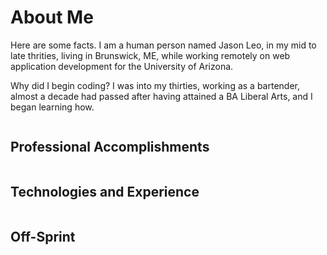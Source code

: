 # About Me

Here are some facts. I am a human person named Jason Leo, in my mid to late thrities, living in Brunswick, ME, while working remotely on web application development for the University of Arizona.

Why did I begin coding? I was into my thirties, working as a bartender, almost a decade had passed after having attained a BA Liberal Arts, and I began learning how.

<details>
<summary style="display:flex;flex-direction:row;">
<h2 id="accomplishments">Professional Accomplishments</h2>
</summary>

I was hired for my first dev job at Simpleview starting one month prior to the end of a 6 month long bootcamp. Since then, now in my second job, I've balanced full time development work with family, music, and active side-projects amd side-work to advance my aptitude and experience as a developer.

#### Simpleview (<a href="https://www.simpleviewinc.com" target="_blank" noopener noreferrer>https://www.simpleviewinc.com</a>)

- Promoted from my first role as a Junior Developer to a Developer position in under a year.
- Became and consistently stayed one of the most productive members of my team.
- Mentored and reviewed work from Junior Devs in my second year.

#### University of Arizona Financial Services (<a href="https://fso.arizona.edu" target="_blank" noopener noreferrer>https://fso.arizona.edu</a>)

On a 2 person Dev team within an IT department:

- built a backend admin dashboard to manage all tuition data, displayed by publicly the offical UArizona [Tuition Calculator](https://tuitioncalculator.fso.arizona.edu)
- Worked with Systems team to migrate our suite of applications off of on-premises infrastructure, and into AWS cloud hosted services.
- Rewrote 4 applications to use a serverless application model, to save the cost of keeping server instances running when they aren't needed.
- On short notice, and mostly alone, currently building an application for all of campus to use to categorize and annotate expenses related to Covid-19.
</details>

<details>
<summary style="display:flex;flex-direction:row;">
<h2 id="technologies">Technologies and Experience</h2>
</summary>

Primary Languages and Frameworks (this is not an exhaustive list):

- JavaScript
  - VueJS
  - React
- Python
  - Django
  - Chalice
- ColdFusion
- SQL
- Git

Experience:

- Working with Product Owners to identify needs and solutions.
- Working directly with Business Analysts to deliver results to clients.
- Providing tested, robust, scalable, reliable web applications and features.
- Participating in GitLab hosted code reviews.
- CI pipelines ensuring review, development and production environments are deployed reliably.
- Scrum/Agile software development methodology, with daily stand-ups and bi-weekly sprints tracked in Atlassian Jira.
</details>

<details>
<summary style="display:flex;flex-direction:row;">
<h2 id="off-sprint">Off-Sprint</h2>
</summary>

I have lived in Arizona for around 8 years, but I grew up in Vermont, and most of my childhood family still lives in that area. With my wife and son, in time for him to start high-school, I currently am in the process of relocating to Brunswick, ME.

- Music
  - Have played in a band for the last 6 years in Tucson, called Untied Snakes, with my wife and our friends.
  - Have practiced, written and composed music for most of my life.
  - Have created 3 full length works of musical theater in my 20s.
- Outdoors
  - Naturalist, very much interested in the natural systems and communities of life everwhere I've lived.
  - Environmentalist, interested in policies and practices that honor the balances of our natural systems.
- Activities
  - Climbing, running, small boats (there's water in Maine!), exploration.
  - Cooking, travel, live music, community events.

</details>

<style type="text/css">
@keyframes fallin {
  0% {
    opacity: 0;
    margin-top: -50px;
  }
  100% {
    opacity: 1;
    margin-top: 0;
  }
}
summary:focus {
  outline: none;
}
details summary {
  cursor: pointer;
}
details[open] summary ~ * {
  animation: fallin 0.5s ease-in-out;
}
</style>
